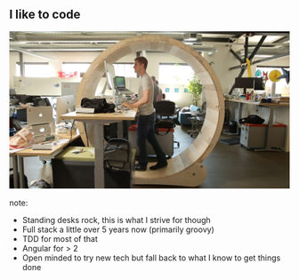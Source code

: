 ##  I like to code

![Walking Desk](img/walking-desk.jpg "This is a real project on instructibles, go to http://www.instructables.com/id/Hamster-Wheel-Standing-Desk/")

note:
- Standing desks rock, this is what I strive for though
- Full stack a little over 5 years now (primarily groovy)
- TDD for most of that
- Angular for  > 2
- Open minded to try new tech but fall back to what I know to get things done
	
